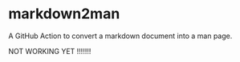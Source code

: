 # markdown2man
A GitHub Action to convert a markdown document into a man page.

NOT WORKING YET !!!!!!!
